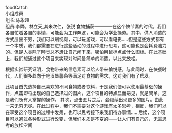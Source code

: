foodCatch<br>
小组成员<br>
组长:马永超<br>
组员:李烨，林立天,其米次仁，张锐
食物捕获————在这个快节奏的时代，我们各自忙着各自的事情，可能会为工作奔波，可能会为学业操劳。其中，供人消遣的方式层出不穷，我们可以刷视频，可以玩游戏，可以看电影.....但是这些方式都有一个本质，我们都需要在进行这些活动的过程中进行思考，这可能也是会耗费脑力的。但是人类除了睡觉总不想让自己闲下来，哪怕用鼠标点点什么图标。在此基础上，我们想通过这个项目来实现对时间最简单的消遣，以此来放松。

根据实验研究证明，食物带来的信息素可以给人带来愉悦感，与此同时，在快餐时代，人们很多趋向于吃汉堡薯条等满足对食物的需求，这对我们有了启发。

此项目首先选择自己喜欢的不同食物或者饮料，于是我们便可以使用最基础的操作，点击即将出现的自己选择过的图片，这个项目的特点显而易见，就是简单，这是我们所有人掌握的操作。
其次，点击图片之后，会继续出现更多的图片。由此一来无穷无尽。在此过程中，我们不需要对这个游戏有太多思考，相反，我们可以在享受这个项目的过程中发呆，也可以思考接下来我们待办事情.....
后续，这个项目可以通过各种形式进行改变，但我们本质是不变的——让人们有自己的，无需思考的放松空间
